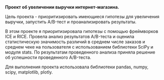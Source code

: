 **Проект об увеличении выручки интернет-магазина.**

Цель проекта - приоритизировать имеющиеся гипотезы для увеличения выручки, запустить A/B-тест и проанализировать результаты. 

В этом проекте я приоритизировала гипотезы с помощью фреймворков ICE и RICE. Провела анализ результатов A/B-теста и оценила статистическую значимость различий в среднем числе заказов и среднем чеке на пользователя с использованием библиотеки SciPy и модуля stats. По результатам проведенного анализа приняла решение об успешности проведенного A/B-теста.

Для выполнения проекта использовала библиотеки pandas, numpy, scipy, matplotlib, plotly.
